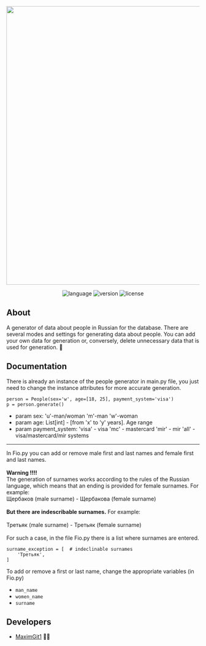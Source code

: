 <p align="center">
      <img src="https://i.ibb.co/Wyf4BRW/people-generator-for-db.jpg" width="726">
</p>

<p align="center">
  <img src="https://img.shields.io/badge/language-Python-blue?style=flat-square" alt="language">
   <img src="https://img.shields.io/badge/version-1.0.0-blue?style=flat-square" alt="version">
  <img src="https://img.shields.io/badge/License-free_to_use-blue?style=flat-square" alt="license">

</p>

## About

A generator of data about people in Russian for the database.  There are several modes and settings for generating data about people. You can add your own data for generation or, conversely, delete unnecessary data that is used for generation. :dizzy:

## Documentation

There is already an instance of the people generator in main.py file, you just need to change the instance attributes for more accurate generation.

```
person = People(sex='w', age=[18, 25], payment_system='visa')
p = person.generate()
```
+ param sex: 'u'-man/woman 'm'-man 'w'-woman
+ param age: List[int] - [from 'x' to 'y' years]. Age range
+ param payment_system: 'visa' - visa 'mc' - mastercard 'mir' - mir 'all' - visa/mastercard/mir systems
___
In Fio.py you can add or remove male first and last names and female first and last names.
<br><br>**Warning !!!!** <br>
The generation of surnames works according to the rules of the Russian language, which means that an ending is provided for female surnames. For example: <br>
Щербаков (male surname) - Щербакова (female surname) <br><br>
**But there are indescribable surnames.** For example: <br><br>
Третьяк (male surname) - Третьяк (female surname) <br><br>
For such a case, in the file Fio.py there  is a list where surnames are entered.
```
surname_exception = [  # indeclinable surnames
    'Третьяк',
]
```
To add or remove a first or last name, change the appropriate variables (in Fio.py)
+ `man_name`
+ `women_name`
+ `surname`

## Developers

- [MaximGit1](https://github.com/MaximGit1) :face_with_spiral_eyes: 
